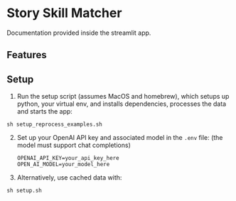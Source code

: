 # Story Skill Matcher

Documentation provided inside the streamlit app.

## Features

## Setup

1. Run the setup script (assumes MacOS and homebrew), which setups up python, your virtual env, and installs dependencies, processes the data and starts the app:
  ```
  sh setup_reprocess_examples.sh
  ```

2. Set up your OpenAI API key and associated model in the `.env` file:
  (the model must support chat completions)
   ```
   OPENAI_API_KEY=your_api_key_here
   OPEN_AI_MODEL=your_model_here
   ```

3. Alternatively, use cached data with:
  ```
  sh setup.sh
  ```